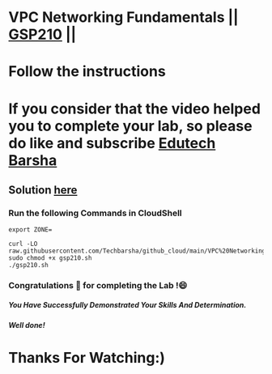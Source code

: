 # VPC Networking Fundamentals || [GSP210](https://www.cloudskillsboost.google/focuses/1229?parent=catalog) ||
# Follow the instructions

# If you consider that the video helped you to complete your lab, so please do like and subscribe [Edutech Barsha](https://www.youtube.com/@edutechbarsha)
## Solution [here](https://youtu.be/OSrAMsuoMm8)

### Run the following Commands in CloudShell

```
export ZONE=

curl -LO raw.githubusercontent.com/Techbarsha/github_cloud/main/VPC%20Networking%20Fundamentals/gsp210.sh
sudo chmod +x gsp210.sh
./gsp210.sh

```

### Congratulations 🎉 for completing the Lab !😄

##### *You Have Successfully Demonstrated Your Skills And Determination.*

#### *Well done!*

# Thanks For Watching:)
